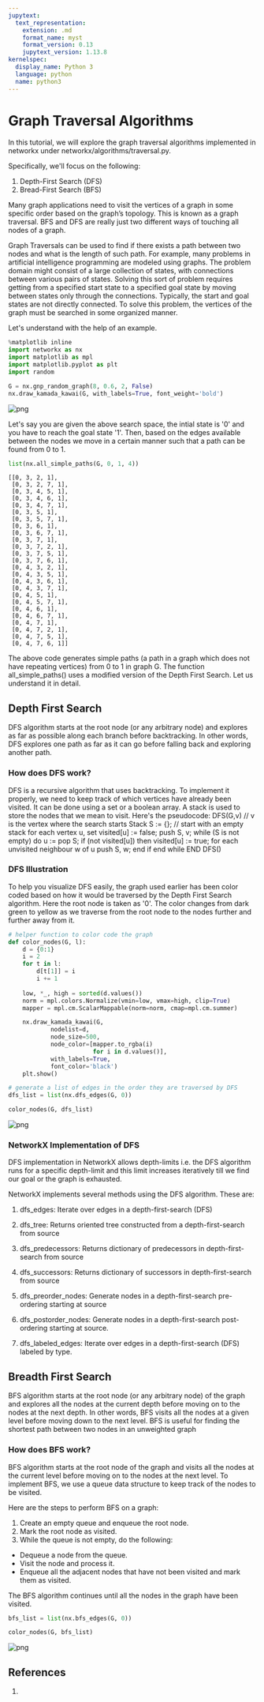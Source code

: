 ```yaml
---
jupytext:
  text_representation:
    extension: .md
    format_name: myst
    format_version: 0.13
    jupytext_version: 1.13.8
kernelspec:
  display_name: Python 3
  language: python
  name: python3
---
```


# Graph Traversal Algorithms

In this tutorial, we will explore the graph traversal algorithms implemented in networkx under networkx/algorithms/traversal.py.

Specifically, we'll focus on the following:
1. Depth-First Search (DFS)
2. Bread-First Search (BFS)

Many graph applications need to visit the vertices of a graph in some specific order based on the graph’s topology. This is known as a graph traversal. BFS and DFS are really just two different ways of touching all nodes of a graph.

Graph Traversals can be used to find if there exists a path between two nodes and what is the length of such path. For example, many problems in artificial intelligence programming are modeled using graphs. The problem domain might consist of a large collection of states, with connections between various pairs of states. Solving this sort of problem requires getting from a specified start state to a specified goal state by moving between states only through the connections. Typically, the start and goal states are not directly connected. To solve this problem, the vertices of the graph must be searched in some organized manner.

Let's understand with the help of an example.


```python
%matplotlib inline
import networkx as nx
import matplotlib as mpl
import matplotlib.pyplot as plt
import random
```


```python
G = nx.gnp_random_graph(8, 0.6, 2, False)
nx.draw_kamada_kawai(G, with_labels=True, font_weight='bold')
```


    
![png](output_7_0.png)
    


Let's say you are given the above search space, the intial state is '0' and you have to reach the goal state '1'. Then, based on the edges available between the nodes we move in a certain manner such that a path can be found from 0 to 1.


```python
list(nx.all_simple_paths(G, 0, 1, 4))
```




    [[0, 3, 2, 1],
     [0, 3, 2, 7, 1],
     [0, 3, 4, 5, 1],
     [0, 3, 4, 6, 1],
     [0, 3, 4, 7, 1],
     [0, 3, 5, 1],
     [0, 3, 5, 7, 1],
     [0, 3, 6, 1],
     [0, 3, 6, 7, 1],
     [0, 3, 7, 1],
     [0, 3, 7, 2, 1],
     [0, 3, 7, 5, 1],
     [0, 3, 7, 6, 1],
     [0, 4, 3, 2, 1],
     [0, 4, 3, 5, 1],
     [0, 4, 3, 6, 1],
     [0, 4, 3, 7, 1],
     [0, 4, 5, 1],
     [0, 4, 5, 7, 1],
     [0, 4, 6, 1],
     [0, 4, 6, 7, 1],
     [0, 4, 7, 1],
     [0, 4, 7, 2, 1],
     [0, 4, 7, 5, 1],
     [0, 4, 7, 6, 1]]



The above code generates simple paths (a path in a graph which does not have repeating vertices) from 0 to 1 in graph G. The function all_simple_paths() uses a modified version of the Depth First Search. Let us understand it in detail.

## Depth First Search

DFS algorithm starts at the root node (or any arbitrary node) and explores as far as possible along each branch before backtracking. In other words, DFS explores one path as far as it can go before falling back and exploring another path.

### How does DFS work?

DFS is a recursive algorithm that uses backtracking. To implement it properly, we need to keep track of which vertices have already been visited. It can be done using a set or a boolean array. A stack is used to store the nodes that we mean to visit. Here's the pseudocode:
DFS(G,v)   // v is the vertex where the search starts
    Stack S := {};   // start with an empty stack
    for each vertex u, set visited[u] := false;
        push S, v;
        while (S is not empty) do
            u := pop S;
            if (not visited[u]) then
                visited[u] := true;
                for each unvisited neighbour w of u
                    push S, w;
            end if
        end while
    END DFS()
### DFS Illustration

To help you visualize DFS easily, the graph used earlier has been color coded based on how it would be traversed by the Depth First Search algorithm. Here the root node is taken as '0'. The color changes from dark green to yellow as we traverse from the root node to the nodes further and further away from it.


```python
# helper function to color code the graph
def color_nodes(G, l):
    d = {0:1}
    i = 2
    for t in l:
        d[t[1]] = i
        i += 1
        
    low, *_, high = sorted(d.values())
    norm = mpl.colors.Normalize(vmin=low, vmax=high, clip=True)
    mapper = mpl.cm.ScalarMappable(norm=norm, cmap=mpl.cm.summer)

    nx.draw_kamada_kawai(G, 
            nodelist=d,
            node_size=500,
            node_color=[mapper.to_rgba(i) 
                        for i in d.values()], 
            with_labels=True,
            font_color='black')
    plt.show()
```


```python
# generate a list of edges in the order they are traversed by DFS
dfs_list = list(nx.dfs_edges(G, 0))
```


```python
color_nodes(G, dfs_list)
```


    
![png](output_20_0.png)
    


### NetworkX Implementation of DFS

DFS implementation in NetworkX allows depth-limits i.e. the DFS algorithm runs for a specific depth-limit and this limit increases iteratively till we find our goal or the graph is exhausted.

NetworkX implements several methods using the DFS algorithm. These are:

1. dfs_edges: Iterate over edges in a depth-first-search (DFS)

2. dfs_tree: Returns oriented tree constructed from a depth-first-search from source

3. dfs_predecessors: Returns dictionary of predecessors in depth-first-search from source

4. dfs_successors: Returns dictionary of successors in depth-first-search from source

5. dfs_preorder_nodes: Generate nodes in a depth-first-search pre-ordering starting at source

6. dfs_postorder_nodes: Generate nodes in a depth-first-search post-ordering starting at source.

7. dfs_labeled_edges: Iterate over edges in a depth-first-search (DFS) labeled by type.

## Breadth First Search

BFS algorithm starts at the root node (or any arbitrary node) of the graph and explores all the nodes at the current depth before moving on to the nodes at the next depth. In other words, BFS visits all the nodes at a given level before moving down to the next level. BFS is useful for finding the shortest path between two nodes in an unweighted graph

### How does BFS work?

BFS algorithm starts at the root node of the graph and visits all the nodes at the current level before moving on to the nodes at the next level. To implement BFS, we use a queue data structure to keep track of the nodes to be visited.

Here are the steps to perform BFS on a graph:

1. Create an empty queue and enqueue the root node.
2. Mark the root node as visited.
3. While the queue is not empty, do the following:
- Dequeue a node from the queue.
- Visit the node and process it.
- Enqueue all the adjacent nodes that have not been visited and mark them as visited.

The BFS algorithm continues until all the nodes in the graph have been visited.


```python
bfs_list = list(nx.bfs_edges(G, 0))
```


```python
color_nodes(G, bfs_list)
```


    
![png](output_29_0.png)
    


## References

1. 
